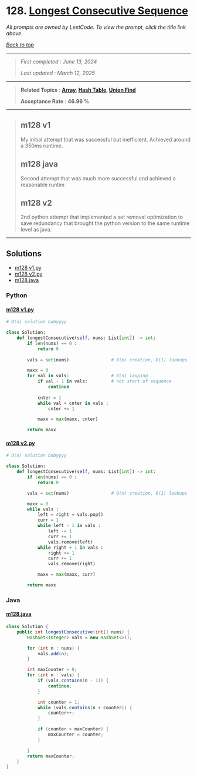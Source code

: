 # 128. [Longest Consecutive Sequence](<https://leetcode.com/problems/longest-consecutive-sequence>)

*All prompts are owned by LeetCode. To view the prompt, click the title link above.*

*[Back to top](<../README.md>)*

------

> *First completed : June 13, 2024*
>
> *Last updated : March 12, 2025*

------

> **Related Topics** : **[Array](<by_topic/Array.md>), [Hash Table](<by_topic/Hash Table.md>), [Union Find](<by_topic/Union Find.md>)**
>
> **Acceptance Rate** : **46.96 %**

------

> ## m128 v1
> 
> My initial attempt that was successful but inefficient. Achieved around a 350ms runtime.
> 
> ## m128 java
> 
> Second attempt that was much more successful and achieved a reasonable runtim
> 
> ## m128 v2
> 
> 2nd python attempt that implemented a set removal optimization to save redundancy that brought the python version to the same runtime level as java.
> 

------

## Solutions

- [m128 v1.py](<../my-submissions/m128 v1.py>)
- [m128 v2.py](<../my-submissions/m128 v2.py>)
- [m128.java](<../my-submissions/m128.java>)
### Python
#### [m128 v1.py](<../my-submissions/m128 v1.py>)
```Python
# O(n) solution babyyyy

class Solution:
    def longestConsecutive(self, nums: List[int]) -> int:
        if len(nums) == 0 :
            return 0
        
        vals = set(nums)                # O(n) creation, O(1) lookups

        maxx = 0
        for val in vals:                # O(n) looping
            if val - 1 in vals:         # not start of sequence
                continue
            
            cnter = 1
            while val + cnter in vals :
                cnter += 1

            maxx = max(maxx, cnter)

        return maxx

```

#### [m128 v2.py](<../my-submissions/m128 v2.py>)
```Python
# O(n) solution babyyyy

class Solution:
    def longestConsecutive(self, nums: List[int]) -> int:
        if len(nums) == 0 :
            return 0

        vals = set(nums)                # O(n) creation, O(1) lookups

        maxx = 0
        while vals :
            left = right = vals.pop()
            curr = 1
            while left - 1 in vals :
                left -= 1
                curr += 1
                vals.remove(left)
            while right + 1 in vals :
                right += 1
                curr += 1
                vals.remove(right)

            maxx = max(maxx, curr)

        return maxx

```

### Java
#### [m128.java](<../my-submissions/m128.java>)
```Java
class Solution {
    public int longestConsecutive(int[] nums) {
        HashSet<Integer> vals = new HashSet<>();

        for (int n : nums) {
            vals.add(n);
        }

        int maxCounter = 0;
        for (int n : vals) {
            if (vals.contains(n - 1)) {
                continue;
            }

            int counter = 1;
            while (vals.contains(n + counter)) {
                counter++;
            }

            if (counter > maxCounter) {
                maxCounter = counter;
            }

        }
        return maxCounter;
    }
}
```

